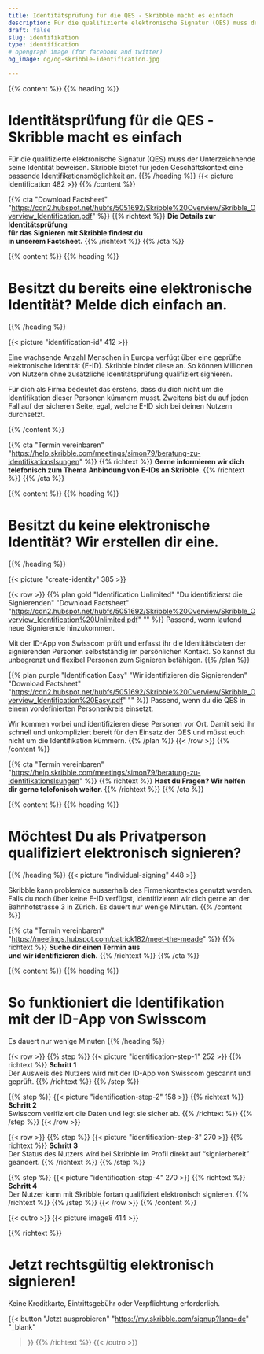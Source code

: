 ```yaml
---
title: Identitätsprüfung für die QES - Skribble macht es einfach
description: Für die qualifizierte elektronische Signatur (QES) muss der Unterzeichnende seine Identität beweisen. Skribble bietet für jeden Geschäftskontext eine passende Identifikationsmöglichkeit an.
draft: false
slug: identifikation
type: identification
# opengraph image (for facebook and twitter)
og_image: og/og-skribble-identification.jpg

---
```


{{% content %}}
{{% heading %}}
# Identitätsprüfung für die QES - <br class="hide-for-mobile">Skribble macht es einfach
Für die qualifizierte elektronische Signatur (QES) muss der Unterzeichnende seine Identität beweisen. Skribble bietet für jeden Geschäftskontext eine passende Identifikationsmöglichkeit an.
{{% /heading %}}
{{< picture identification 482 >}}
{{% /content %}}

{{% cta
  "Download Factsheet"
  "https://cdn2.hubspot.net/hubfs/5051692/Skribble%20Overview/Skribble_Overview_Identification.pdf"
%}}
{{% richtext %}}
**Die Details zur Identitätsprüfung <br class="hide-for-mobile">für das Signieren mit Skribble findest du <br class="hide-for-mobile">in unserem Factsheet.**
{{% /richtext %}}
{{% /cta %}}

[//]: # (--------------------------------------------------------------------------------------------------------------)

{{% content %}}
{{% heading %}}
# Besitzt du bereits eine elektronische Identität? Melde dich einfach an.
{{% /heading %}}

{{< picture "identification-id" 412 >}}

Eine wachsende Anzahl Menschen in Europa verfügt über eine geprüfte elektronische Identität (E-ID). Skribble bindet diese an. So können Millionen von Nutzern ohne zusätzliche Identitätsprüfung qualifiziert signieren.

Für dich als Firma bedeutet das erstens, dass du dich nicht um die Identifikation dieser Personen kümmern musst. Zweitens bist du auf jeden Fall auf der sicheren Seite, egal, welche E-ID sich bei deinen Nutzern durchsetzt.

{{% /content %}}

{{% cta
  "Termin vereinbaren"
  "https://help.skribble.com/meetings/simon79/beratung-zu-identifikationslsungen"
%}}
{{% richtext %}}
**Gerne informieren wir dich telefonisch zum Thema Anbindung von E-IDs an Skribble.**
{{% /richtext %}}
{{% /cta %}}

[//]: # (--------------------------------------------------------------------------------------------------------------)

{{% content %}}
{{% heading %}}
# Besitzt du keine elektronische Identität? Wir erstellen dir eine.
{{% /heading %}}

{{< picture "create-identity" 385 >}}

{{< row >}}
{{% plan
  gold
  "Identification Unlimited"
  "Du identifizierst die Signierenden"
  "Download Factsheet"
  "https://cdn2.hubspot.net/hubfs/5051692/Skribble%20Overview/Skribble_Overview_Identification%20Unlimited.pdf"
  "" %}}
Passend, wenn laufend neue Signierende hinzukommen.

Mit der ID-App von Swisscom prüft und erfasst ihr die Identitätsdaten der signierenden Personen selbstständig im persönlichen Kontakt. So kannst du unbegrenzt und flexibel Personen zum Signieren befähigen.
{{% /plan %}}

{{% plan
  purple
  "Identification Easy"
  "Wir identifizieren die Signierenden"
  "Download Factsheet"
  "https://cdn2.hubspot.net/hubfs/5051692/Skribble%20Overview/Skribble_Overview_Identification%20Easy.pdf"
  "" %}}
Passend, wenn du die QES in einem vordefinierten Personenkreis einsetzt.

Wir kommen vorbei und identifizieren diese Personen vor Ort. Damit seid ihr schnell und unkompliziert bereit für den Einsatz der QES und müsst euch nicht um die Identifikation kümmern.
{{% /plan %}}
{{< /row >}}
{{% /content %}}


{{% cta
  "Termin vereinbaren"
  "https://help.skribble.com/meetings/simon79/beratung-zu-identifikationslsungen"
%}}
{{% richtext %}}
**Hast du Fragen? Wir helfen dir gerne telefonisch weiter.**
{{% /richtext %}}
{{% /cta %}}

[//]: # (--------------------------------------------------------------------------------------------------------------)

{{% content %}}
{{% heading %}}
# Möchtest Du als Privatperson qualifiziert elektronisch signieren?
{{% /heading %}}
{{< picture "individual-signing" 448 >}}

Skribble kann problemlos ausserhalb des Firmenkontextes genutzt werden. Falls du noch über keine E-ID verfügst, identifizieren wir dich gerne an der Bahnhofstrasse 3 in Zürich. Es dauert nur wenige Minuten.
{{% /content %}}

{{% cta
  "Termin vereinbaren"
  "https://meetings.hubspot.com/patrick182/meet-the-meade"
%}}
{{% richtext %}}
**Suche dir einen Termin aus <br class="hide-for-mobile">und wir identifizieren dich.**
{{% /richtext %}}
{{% /cta %}}

[//]: # (--------------------------------------------------------------------------------------------------------------)

{{% content %}}
{{% heading %}}
# So funktioniert die Identifikation <br class="hide-for-mobile">mit der ID-App von Swisscom
Es dauert nur wenige Minuten
{{% /heading %}}

{{< row >}}
{{% step %}}
{{< picture "identification-step-1" 252 >}}
{{% richtext %}}
**Schritt 1**<br>
Der Ausweis des Nutzers wird mit der ID-App von Swisscom gescannt und geprüft.
{{% /richtext %}}
{{% /step %}}

{{% step %}}
{{< picture "identification-step-2" 158 >}}
{{% richtext %}}
**Schritt 2**<br>
Swisscom verifiziert die Daten und legt sie sicher ab.
{{% /richtext %}}
{{% /step %}}
{{< /row >}}

{{< row >}}
{{% step %}}
{{< picture "identification-step-3" 270 >}}
{{% richtext %}}
**Schritt 3**<br>
Der Status des Nutzers wird bei Skribble im Profil direkt auf “signierbereit” geändert.
{{% /richtext %}}
{{% /step %}}

{{% step %}}
{{< picture "identification-step-4" 270 >}}
{{% richtext %}}
**Schritt 4**<br>
Der Nutzer kann mit Skribble fortan qualifiziert elektronisch signieren.
{{% /richtext %}}
{{% /step %}}
{{< /row >}}
{{% /content %}}

[//]: # (--------------------------------------------------------------------------------------------------------------)

{{< outro >}}
{{< picture image8 414 >}}

{{% richtext %}}
# Jetzt rechtsgültig elektronisch signieren!
Keine Kreditkarte, Eintrittsgebühr oder Verpflichtung erforderlich.

{{< button
  "Jetzt ausprobieren"
  "https://my.skribble.com/signup?lang=de"
  "_blank"
>}}
{{% /richtext %}}
{{< /outro >}}